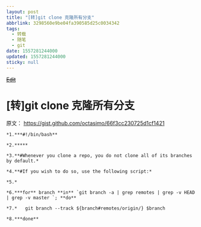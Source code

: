 ```yaml
---
layout: post
title: "[转]git clone 克隆所有分支"
abbrlink: 3298560e9be04fa390585d25c0034342
tags:
  - 转载
  - 随笔
  - git
date: 1557281244000
updated: 1557281244000
sticky: null
---
```


<s>[Edit](http://maxiang.io/#/?provider=evernote&guid=95c18be7-87eb-448b-b06d-c6695416fa13&notebook=blog)</s>

# \[转]git clone 克隆所有分支

原文： <https://gist.github.com/octasimo/66f3cc230725d1cf1421>

```
*1.***#!/bin/bash**

*2.*****

*3.**#Whenever you clone a repo, you do not clone all of its branches by default.*

*4.**#If you wish to do so, use the following script:*

*5.*

*6.***for** branch **in** `git branch -a | grep remotes | grep -v HEAD | grep -v master `; **do**

*7.*   git branch --track ${branch#remotes/origin/} $branch

*8.***done**
```

<div style="display: none;">%23%20%5B%u8F6C%5Dgit%20clone%20%u514B%u9686%u6240%u6709%u5206%u652F%0A%0A@%28blog%29%5Bposts%2C%20%u968F%u7B14%2C%u8F6C%u8F7D%2Cgit%5D%0A%u539F%u6587%uFF1A%20https%3A//gist.github.com/octasimo/66f3cc230725d1cf1421%0A%0A%60%60%60bash%0A%23%21/bin/bash%0A%0A%23Whenever%20you%20clone%20a%20repo%2C%20you%20do%20not%20clone%20all%20of%20its%20branches%20by%20default.%0A%23If%20you%20wish%20to%20do%20so%2C%20use%20the%20following%20script%3A%0A%0Afor%20branch%20in%20%60git%20branch%20-a%20%7C%20grep%20remotes%20%7C%20grep%20-v%20HEAD%20%7C%20grep%20-v%20master%20%60%3B%20do%0A%20%20%20git%20branch%20--track%20%24%7Bbranch%23remotes/origin/%7D%20%24branch%0Adone%0A%60%60%60</div>

